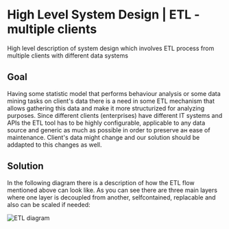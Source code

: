 # High Level System Design | ETL - multiple clients
High level description of system design which involves ETL process from multiple clients with different data systems


## Goal
Having some statistic model that performs behaviour analysis or some data mining tasks on client's data there is a need
in some ETL mechanism that allows gathering this data and make it more structurized for analyzing purposes.
Since different clients (enterprises) have different IT systems and APIs the ETL tool has to be highly configurable, applicable to any data source and generic as much as possible in order to preserve ан ease of maintenance. Client's data might change and our solution should be addapted to this changes as well.

## Solution
In the following diagram there is a description of how the ETL flow mentioned above can look like. As you can see there are three main layers where one layer is decoupled from another, selfcontained, replacable and also can be scaled if needed: 

![ETL diagram](https://user-images.githubusercontent.com/33380175/71544124-c9201900-2983-11ea-8af1-d46202fdc20d.png)
